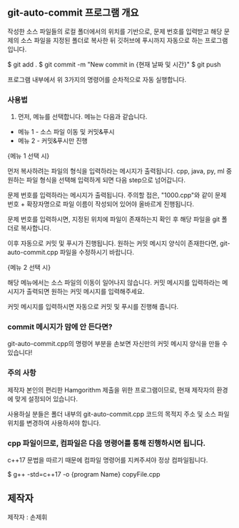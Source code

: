 ## git-auto-commit 프로그램 개요

작성한 소스 파일들의 로컬 폴더에서의 위치를 기반으로, 
문제 번호를 입력받고 해당 문제의 소스 파일을 지정된 폴더로 복사한 뒤 깃허브에 푸시까지 자동으로 하는 프로그램입니다. 

$ git add .
$ git commit -m "New commit in {현재 날짜 및 시간}"
$ git push

프로그램 내부에서 위 3가지의 명령어를 순차적으로 자동 실행합니다.

### 사용법

1. 먼저, 메뉴를 선택합니다. 메뉴는 다음과 같습니다.
 - 메뉴 1 - 소스 파일 이동 및 커밋&푸시
 - 메뉴 2 - 커밋&푸시만 진행

 {메뉴 1 선택 시}
 
 먼저 복사하려는 파일의 형식을 입력하라는 메시지가 출력됩니다.
 cpp, java, py, ml 중 원하는 파일 형식을 선택해 입력하게 되면 다음 step으로 넘어갑니다.
 
 문제 번호를 입력하라는 메시지가 출력됩니다.
 주의할 접은, "1000.cpp"와 같이 문제 번호 + 확장자명으로 파일 이름이 작성되어 있어야 올바르게 진행됩니다.

 문제 번호를 입력하시면, 지정된 위치에 파일이 존재하는지 확인 후 해당 파일을 git 폴더로 복사합니다.

 이후 자동으로 커밋 및 푸시가 진행됩니다. 원하는 커밋 메시지 양식이 존재한다면, git-auto-commit.cpp 파일을 수정하시기 바랍니다.

 {메뉴 2 선택 시}

 해당 메뉴에서는 소스 파일의 이동이 일어나지 않습니다.
 커밋 메시지를 입력하라는 메시지가 출력되면 원하는 커밋 메시지를 입력해주세요.

 커밋 메시지를 입력하시면 자동으로 커밋 및 푸시를 진행해 줍니다.


### commit 메시지가 맘에 안 든다면?

git-auto-commit.cpp의 명령어 부분을 손보면 자신만의 커밋 메시지 양식을 만들 수 있습니다!


### 주의 사항

제작자 본인의 편리한 Hamgorithm 제출을 위한 프로그램이므로, 현재 제작자의 환경에 맞게 설정되어 있습니다. 

사용하실 분들은 폴더 내부의 git-auto-commit.cpp 코드의 목적지 주소 및 소스 파일 위치를 변경하여 사용하셔야 합니다. 


### cpp 파일이므로, 컴파일은 다음 명령어를 통해 진행하시면 됩니다.

c++17 문법을 따르기 때문에 컴파일 명령어를 지켜주셔야 정상 컴파일됩니다. 

$ g++ -std=c++17 -o {program Name} copyFile.cpp 


## 제작자

제작자 : 손제휘


